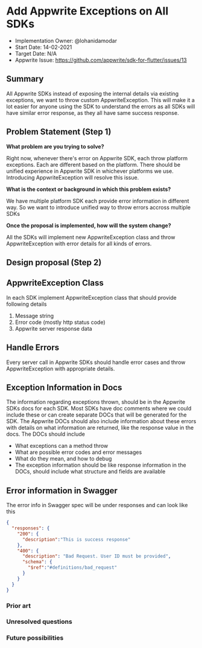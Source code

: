 # Add Appwrite Exceptions on All SDKs <!-- What do you want to call your `awesome_feature`? -->

- Implementation Owner: @lohanidamodar
- Start Date: 14-02-2021
- Target Date: N/A
- Appwrite Issue:
  https://github.com/appwrite/sdk-for-flutter/issues/13

## Summary

[summary]: #summary

<!-- Brief explanation of the proposed contribution. Write your answer below. -->
All Appwrite SDKs instead of exposing the internal details via existing exceptions, we want to throw custom AppwriteException. This will make it a lot easier for anyone using the SDK to understand the errors as all SDKs will have similar error response, as they all have same success response.

## Problem Statement (Step 1)

[problem-statement]: #problem-statement

**What problem are you trying to solve?**

<!-- Write your answer below. -->
Right now, whenever there's error on Appwrite SDK, each throw platform exceptions. Each are different based on the platform. There should be unified experience in Appwrite SDK in whichever platforms we use. Introducing AppwriteException will resolve this issue.


**What is the context or background in which this problem exists?**

<!-- Write your answer below. -->

We have multiple platform SDK each provide error information in different way. So we want to introduce unified way to throw errors accross multiple SDKs

**Once the proposal is implemented, how will the system change?**

<!-- Write your answer below. -->

All the SDKs will implement new AppwriteException class and throw AppwriteException with error details for all kinds of errors.

<!-- Please avoid discussing your proposed solution. -->

## Design proposal (Step 2)

[design-proposal]: #design-proposal

<!--
This is the technical portion of the RFC. Explain the design in sufficient detail keeping in mind the following:

- Its interaction with other parts of the system is clear
- It is reasonably clear how the contribution would be implemented
- Dependencies on libraries, tools, projects or work that isn't yet complete
- New API routes that need to be created or modifications to the existing routes (if needed)
- Any breaking changes and ways in which we can ensure backward compatibility.
- Use Cases
- Goals
- Deliverables
- Changes to documentation
- Ways to scale the solution

Ensure that you include examples, code-snippets etc. to allow the community to understand the proposed solution. **It would be best if the examples use naming conventions that you intend to use during the actual implementation so that changes can be suggested early on during the development.**

Write your answer below.

-->

## AppwriteException Class
In each SDK implement AppwriteException class that should provide following details
1. Message string
2. Error code (mostly http status code)
3. Appwrite server response data

## Handle Errors
Every server call in Appwrite SDKs should handle error cases and throw AppwriteException with appropriate details.

## Exception Information in Docs
The information regarding exceptions thrown, should be in the Appwrite SDKs docs for each SDK. Most SDKs have doc comments where we could include these or can create separate DOCs that will be generated for the SDK. The Appwrite DOCs should also include information about these errors with details on what information are returned, like the response value in the docs. The DOCs should include
* What exceptions can a method throw
* What are possible error codes and error messages
* What do they mean, and how to debug
* The exception information should be like response information in the DOCs, should include what structure and fields are available

## Error information in Swagger
The error info in Swagger spec will be under responses and can look like this
```json
{
  "responses": {
    "200": {
      "description":"This is success response"      
    },
    "400": {
      "description": "Bad Request. User ID must be provided",
      "schema": {
        "$ref":"#definitions/bad_request"
      }
    }
  }
}
```


### Prior art

[prior-art]: #prior-art

<!--

Discuss prior art, both the good and the bad, in relation to this proposal. A
few examples of what this can include are:

- Does this functionality exist in other software and what experience has their
  community had?
- For other teams: What lessons can we learn from what other communities have
  done here?
- Papers: Are there any published papers or great posts that discuss this? If
  you have some relevant papers to refer to, this can serve as a more detailed
  theoretical background.

This section is intended to encourage you as an author to think about the
lessons from other software, provide readers of your RFC with a fuller picture.
If there is no prior art, that is fine - your ideas are interesting to us
whether they are brand new or if it is an adaptation from other software.

Write your answer below.
-->

### Unresolved questions

[unresolved-questions]: #unresolved-questions

<!-- What parts of the design do you expect to resolve through the RFC process before this gets merged? -->

<!-- Write your answer below. -->

### Future possibilities

[future-possibilities]: #future-possibilities

<!-- This is also a good place to "dump ideas", if they are out of scope for the RFC you are writing but otherwise related. -->

<!-- Write your answer below. -->
